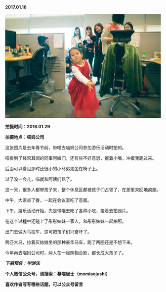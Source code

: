 
          
            
**2017.01.16**



![](img/51001-1d086e60353dab93.jpg)




**拍摄时间：2016.01.29**

**拍摄地点：喵妈公司**

这张照片是去年春节前，带喵去喵妈公司参加游乐活动时拍的。

喵看到了经常耳闻的同事阿姨们，还有些不好意思，抿着小嘴，冲着我跑过来。

后面可以看见那时还很小的小马弟弟坐在椅子上。

过了没一会儿，喵就和阿姨们熟了。

这一天，很多人都带孩子来，整个休息区都被孩子们占领了，在那里来回地疯跑。

中午，大家点了餐，一起在会议室吃了意面。

下午，游乐活动开始，先是带喵去吃了各种小吃，接着去拍照片。

在这个过程中还碰上了彤彤妹妹一家人，和彤彤妹妹一起拍照。

出门去做大马拉车，这可把孩子们兴奋坏了。

两匹大马，拉着灰姑娘坐的那种豪华马车，跑了两圈还是不想下来。

今年再去喵妈公司时，两人在一起照相合影，都长成大孩子了。


***下期预告：学游泳***


**个人微信公众号，请搜索：摹喵居士（momiaojushi）**

**喜欢作者写写哪些话题，可以公众号留言**

          
        